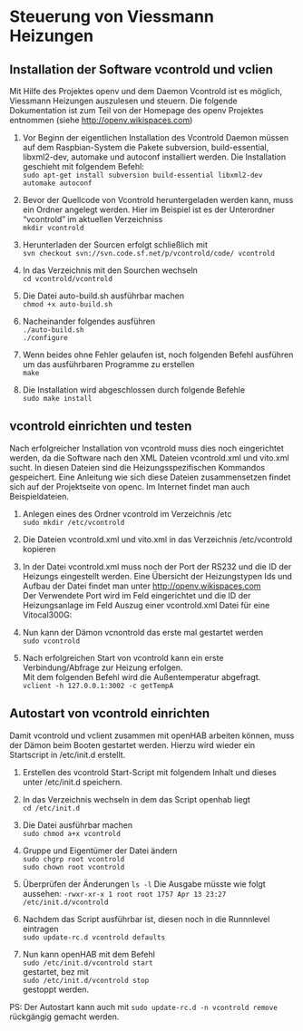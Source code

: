 Steuerung von Viessmann Heizungen
=================================

Installation der Software vcontrold und vclien
----------------------------------------------

Mit Hilfe des Projektes openv und dem Daemon Vcontrold ist es möglich,
Viessmann Heizungen auszulesen und steuern. Die folgende Dokumentation
ist zum Teil von der Homepage des openv Projektes entnommen (siehe
http://openv.wikispaces.com)

1.  Vor Beginn der eigentlichen Installation des Vcontrold Daemon müssen
    auf dem Raspbian-System die Pakete subversion, build-essential,
    libxml2-dev, automake und autoconf installiert werden. Die
    Installation geschieht mit folgendem Befehl:  
    `sudo apt-get install subversion build-essential libxml2-dev automake autoconf`

2.  Bevor der Quellcode von Vcontrold heruntergeladen werden kann, muss
    ein Ordner angelegt werden. Hier im Beispiel ist es der Unterordner “vcontrold” im aktuellen Verzeichniss  
    `mkdir vcontrold`

3.  Herunterladen der Sourcen erfolgt schließlich mit  
    `svn checkout svn://svn.code.sf.net/p/vcontrold/code/ vcontrold`

4.  In das Verzeichnis mit den Sourchen wechseln  
    `cd vcontrold/vcontrold`

5.  Die Datei auto-build.sh ausführbar machen  
    `chmod +x auto-build.sh`

6.  Nacheinander folgendes ausführen  
    `./auto-build.sh`  
    `./configure`

7.  Wenn beides ohne Fehler gelaufen ist, noch folgenden Befehl
    ausführen um das ausführbaren Programme zu erstellen  
    `make`

8.  Die Installation wird abgeschlossen durch folgende Befehle  
    `sudo make install`

vcontrold einrichten und testen
-------------------------------

Nach erfolgreicher Installation von vcontrold muss dies noch
eingerichtet werden, da die Software nach den XML Dateien vcontrold.xml
und vito.xml sucht. In diesen Dateien sind die Heizungsspezifischen
Kommandos gespeichert. Eine Anleitung wie sich diese Dateien
zusammensetzen findet sich auf der Projektseite von openc. Im Internet
findet man auch Beispieldateien.

1.  Anlegen eines des Ordner vcontrold im Verzeichnis /etc  
    `sudo mkdir /etc/vcontrold`

2.  Die Dateien vcontrold.xml und vito.xml in das Verzeichnis /etc/vcontrold kopieren

3.  In der Datei vcontrold.xml muss noch der Port der RS232 und die ID
    der Heizungs eingestellt werden. Eine Übersicht der Heizungstypen Ids und Aufbau der Datei findet man unter
    http://openv.wikispaces.com  
    Der Verwendete Port wird im Feld <tty> eingerichtet und die ID der Heizungsanlage im Feld <device ID=“xxxx“> Auszug einer vcontrold.xml Datei für eine Vitocal300G:

4.  Nun kann der Dämon vcnontrold das erste mal gestartet werden  
    `sudo vcontrold`

5.  Nach erfolgreichen Start von vcontrold kann ein erste Verbindung/Abfrage zur Heizung erfolgen.  
    Mit dem folgenden Befehl wird die Außentemperatur abgefragt.  
    `vclient -h 127.0.0.1:3002 -c getTempA`

Autostart von vcontrold einrichten
----------------------------------

Damit vcontrold und vclient zusammen mit openHAB arbeiten können, muss
der Dämon beim Booten gestartet werden. Hierzu wird wieder ein
Startscript in /etc/init.d erstellt.

1.  Erstellen des vcontrold Start-Script mit folgendem Inhalt und dieses unter /etc/init.d speichern.

2.  In das Verzeichnis wechseln in dem das Script openhab liegt  
    `cd /etc/init.d`

3.  Die Datei ausführbar machen  
    `sudo chmod a+x vcontrold`

4.  Gruppe und Eigentümer der Datei ändern  
    `sudo chgrp root vcontrold`  
    `sudo chown root vcontrold`

5.  Überprüfen der Änderungen
    `ls -l`
    Die Ausgabe müsste wie folgt aussehen:
    `-rwxr-xr-x 1 root root 1757 Apr 13 23:27 /etc/init.d/vcontrold`

6.  Nachdem das Script ausführbar ist, diesen noch in die Runnnlevel eintragen  
    `sudo update-rc.d vcontrold defaults`

7.  Nun kann openHAB mit dem Befehl  
    `sudo /etc/init.d/vcontrold start`  
    gestartet, bez mit  
    `sudo /etc/init.d/vcontrold stop`  
    gestoppt werden.


PS: Der Autostart kann auch mit `sudo update-rc.d -n vcontrold remove` rückgängig gemacht werden.
